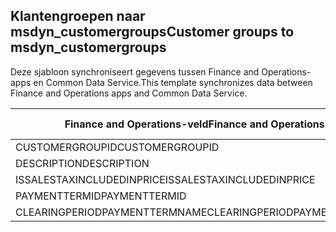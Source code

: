 ## <a name="customer-groups-to-msdyn_customergroups"></a><span data-ttu-id="8e368-101">Klantengroepen naar msdyn_customergroups</span><span class="sxs-lookup"><span data-stu-id="8e368-101">Customer groups to msdyn_customergroups</span></span>

<span data-ttu-id="8e368-102">Deze sjabloon synchroniseert gegevens tussen Finance and Operations-apps en Common Data Service.</span><span class="sxs-lookup"><span data-stu-id="8e368-102">This template synchronizes data between Finance and Operations apps and Common Data Service.</span></span>

<span data-ttu-id="8e368-103">Finance and Operations-veld</span><span class="sxs-lookup"><span data-stu-id="8e368-103">Finance and Operations field</span></span> | <span data-ttu-id="8e368-104">Toewijzingstype</span><span class="sxs-lookup"><span data-stu-id="8e368-104">Map type</span></span> | <span data-ttu-id="8e368-105">Ander Dynamics 365-veld</span><span class="sxs-lookup"><span data-stu-id="8e368-105">Other Dynamics 365 field</span></span> | <span data-ttu-id="8e368-106">Standaardwaarde</span><span class="sxs-lookup"><span data-stu-id="8e368-106">Default value</span></span>
---|---|---|---
<span data-ttu-id="8e368-107">CUSTOMERGROUPID</span><span class="sxs-lookup"><span data-stu-id="8e368-107">CUSTOMERGROUPID</span></span> | = | <span data-ttu-id="8e368-108">msdyn_groupid</span><span class="sxs-lookup"><span data-stu-id="8e368-108">msdyn_groupid</span></span> | 
<span data-ttu-id="8e368-109">DESCRIPTION</span><span class="sxs-lookup"><span data-stu-id="8e368-109">DESCRIPTION</span></span> | = | <span data-ttu-id="8e368-110">msdyn_description</span><span class="sxs-lookup"><span data-stu-id="8e368-110">msdyn_description</span></span> | 
<span data-ttu-id="8e368-111">ISSALESTAXINCLUDEDINPRICE</span><span class="sxs-lookup"><span data-stu-id="8e368-111">ISSALESTAXINCLUDEDINPRICE</span></span> | >< | <span data-ttu-id="8e368-112">msdyn_issalestaxincludedinprice</span><span class="sxs-lookup"><span data-stu-id="8e368-112">msdyn_issalestaxincludedinprice</span></span> | 
<span data-ttu-id="8e368-113">PAYMENTTERMID</span><span class="sxs-lookup"><span data-stu-id="8e368-113">PAYMENTTERMID</span></span> | = | <span data-ttu-id="8e368-114">msdyn_paymenttermid.msdyn_name</span><span class="sxs-lookup"><span data-stu-id="8e368-114">msdyn_paymenttermid.msdyn_name</span></span> | 
<span data-ttu-id="8e368-115">CLEARINGPERIODPAYMENTTERMNAME</span><span class="sxs-lookup"><span data-stu-id="8e368-115">CLEARINGPERIODPAYMENTTERMNAME</span></span> | = | <span data-ttu-id="8e368-116">msdyn_clearingperiodpaymenttermname.msdyn_name</span><span class="sxs-lookup"><span data-stu-id="8e368-116">msdyn_clearingperiodpaymenttermname.msdyn_name</span></span> | 
